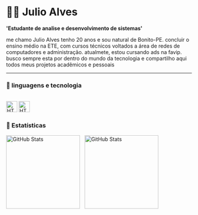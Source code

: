 # 👨‍💻 Julio Alves

**'Estudante de analise e desenvolvimento de sistemas'**

me chamo Julio Alves tenho 20 anos e sou natural de Bonito-PE. concluir o ensino médio na ETE, com cursos técnicos voltados a área de redes de computadores e administração. atualmete, estou cursando ads na favip. busco sempre esta por dentro do mundo da tecnologia e compartilho aqui todos meus projetos acadêmicos e pessoais  


---

### 🤖 linguagens e tecnologia
<br/>
<img
    aling="left"
    alt="HTML"
    width="30px"
    style="padding-rigth: 10px;"
     src="https://cdn.jsdelivr.net/gh/devicons/devicon@latest/icons/python/python-original.svg" 
    />
<img
    aling="left"
    alt="HTML"
    width="30px"
    style="padding-rigth: 10px;"
     src="https://cdn.jsdelivr.net/gh/devicons/devicon@latest/icons/c/c-original.svg" 
    />

<br/>

### 🤖 Estatísticas


<p>
  <img 
    align="left" 
    alt="GitHub Stats" 
    height="200" 
    style="padding-right: 10px;" 
    src="https://github-readme-stats.vercel.app/api?username=julioalves01967302&show_icons=true&theme=tokyonight&include_all_commits=true&locale=pt-br" 
  />

<img 
      align="left" 
      alt="GitHub Stats" 
      height="200" 
      src="https://github-readme-stats.vercel.app/api/top-langs/?username=julioalves01967302&theme=tokyonight&layout=compact&custom_title=Tecnologias&langs_count=9" 
  />

</p>
